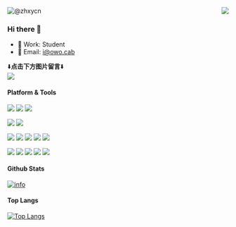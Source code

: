 <p>
  <img src="https://weather-icon.journeyad.repl.co/@xian?v=1" align="right">
  <img src="https://count.getloli.com/get/@zhxycn?theme=moebooru" alt="@zhxycn">
</p>

### Hi there 👋
- 🔭 Work: Student
- 📧 Email: [i@owo.cab](mailto:i@owo.cab)

⬇️**点击下方图片留言**⬇️  
[![](https://chat.getloli.com/room/@zhxycn.github/svg?width=600&height=200&limit=20&theme=light&title=zhxycn@github:%20~&fontSize=10)](https://chat.getloli.com/room/@zhxycn.github?title=zhxy-CN%E7%9A%84Github%E7%95%99%E8%A8%80%E6%9D%BF)

#### Platform & Tools
[![](https://img.shields.io/badge/Windows-11-4e9eee?style=flat-square&logo=windows&logoColor=ffffff)](https://www.microsoft.com/windows/windows-11)
[![](https://img.shields.io/badge/Windows%20Server-2022-262577?style=flat-square&logo=windows&logoColor=ffffff)](https://www.microsoft.com/windows-server)
[![](https://img.shields.io/badge/Ubuntu-22.04-4e9eee?style=flat-square&logo=ubuntu&logoColor=ffffff)](https://releases.ubuntu.com/22.04/)

[![](https://img.shields.io/badge/IDE-Visual%20Studio%20Code-blue?style=flat-square&logo=visual-studio-code&logoColor=ffffff)](https://code.visualstudio.com/)
[![](https://img.shields.io/badge/IDE-PyCharm-green?style=flat-square&logo=pycharm&logoColor=ffffff)](https://www.jetbrains.com/pycharm/)

[![](https://img.shields.io/badge/-Python-33AADD?style=flat-square&logo=python&logoColor=ffffff)](https://www.python.org/)
[![](https://img.shields.io/badge/-HTML5-E34F26?style=flat-square&logo=html5&logoColor=ffffff)](https://html.spec.whatwg.org/)
[![](https://img.shields.io/badge/-Vue.js-42b883?style=flat-square&logo=vue.js&logoColor=ffffff)](https://vuejs.org/)
[![](https://img.shields.io/badge/-CSS3-1572B6?style=flat-square&logo=css3&logoColor=ffffff)](https://www.w3.org/Style/CSS/)
[![](https://img.shields.io/badge/-Tailwind%20CSS-3dbeff?style=flat-square&logo=tailwindcss&logoColor=ffffff)](https://tailwindcss.com/)

[![](https://img.shields.io/badge/-Git-f05032?style=flat-square&logo=git&logoColor=ffffff)](https://git-scm.com/)
[![](https://img.shields.io/badge/-Nginx-269539?style=flat-square&logo=nginx&logoColor=ffffff)](https://nginx.org/)
[![](https://img.shields.io/badge/-MySQL-1d365d?style=flat-square&logo=mysql&logoColor=ffffff)](https://www.mysql.com/)
[![](https://img.shields.io/badge/-MongoDB-47a248?style=flat-square&logo=mongodb&logoColor=ffffff)](https://www.mongodb.com/)
[![](https://img.shields.io/badge/-Docker-2496ED?style=flat-square&logo=docker&logoColor=ffffff)](https://www.docker.com/)

#### Github Stats
[![info](https://github-readme-stats.vercel.app/api?username=zhxycn&count_private=true&show_icons=true&line_height=20)](https://github.com/anuraghazra/github-readme-stats)

#### Top Langs
[![Top Langs](https://github-readme-stats.vercel.app/api/top-langs/?username=zhxycn&layout=compact&langs_count=8&card_width=445)](https://github.com/anuraghazra/github-readme-stats)
